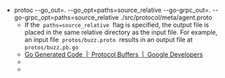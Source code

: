 - protoc --go_out=. --go_opt=paths=source_relative --go-grpc_out=. --go-grpc_opt=paths=source_relative ./src/protocol/meta/agent.proto
	- If the  `paths=source_relative`  flag is specified, the output file is placed in the same relative directory as the input file. For example, an input file  `protos/buzz.proto`  results in an output file at  `protos/buzz.pb.go`
	- [Go Generated Code  |  Protocol Buffers  |  Google Developers](https://developers.google.com/protocol-buffers/docs/reference/go-generated#:~:text=If%20the%20paths%3Dsource_relative%20flag%20is%20specified%2C%20the%20output,invoking%20protoc.%20Multiple%20go_opt%20flags%20may%20be%20passed.)
	-
	-